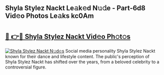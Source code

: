 ## Shyla Stylez Nackt Le𝚊k𝚎d N𝚞𝚍e - Part-6d8 Vid𝚎o Photos Le𝚊ks kc0Am

# <h2><a href="http://fb8olr.evod.top/?m=Shyla+Stylez+Nackt">🔗 👉🔴 Shyla Stylez Nackt Vid𝚎o Ph𝚘t𝚘s</a></h2>

[![Shyla Stylez Nackt N𝚞d𝚎s](https://i.imgur.com/8V9OHl7.gif)](http://fb8olr.evod.top/?m=Shyla+Stylez+Nackt)
Social media personality Shyla Stylez Nackt known for their dance and lifestyle content. The public's perception of Shyla Stylez Nackt has shifted over the years, from a beloved celebrity to a controversial figure. 
